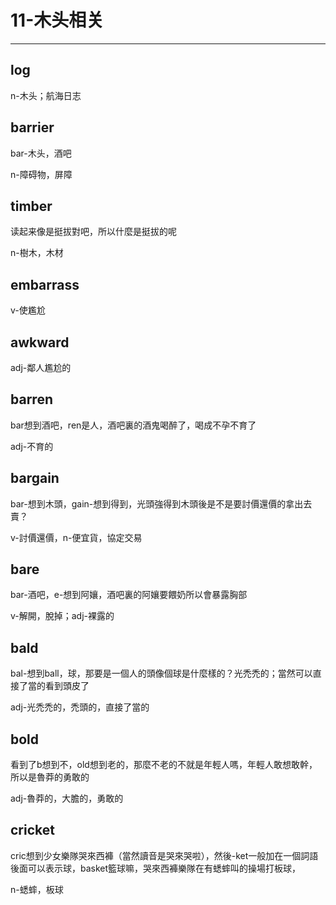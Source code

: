 # 11-木头相关
---

## log

n-木头；航海日志


## barrier

bar-木头，酒吧

n-障碍物，屏障


## timber

读起来像是挺拔對吧，所以什麼是挺拔的呢

n-樹木，木材

## embarrass

v-使尷尬

## awkward

adj-鄰人尷尬的

## barren

bar想到酒吧，ren是人，酒吧裏的酒鬼喝醉了，喝成不孕不育了

adj-不育的

## bargain

bar-想到木頭，gain-想到得到，光頭強得到木頭後是不是要討價還價的拿出去賣？

v-討價還價，n-便宜貨，協定交易

## bare

bar-酒吧，e-想到阿孃，酒吧裏的阿孃要餵奶所以會暴露胸部

v-解開，脫掉；adj-裸露的

## bald

bal-想到ball，球，那要是一個人的頭像個球是什麼樣的？光禿禿的；當然可以直接了當的看到頭皮了

adj-光禿禿的，禿頭的，直接了當的

## bold

看到了b想到不，old想到老的，那麼不老的不就是年輕人嗎，年輕人敢想敢幹，所以是魯莽的勇敢的

adj-魯莽的，大膽的，勇敢的

## cricket

cric想到少女樂隊哭來西褲（當然讀音是哭來哭啦），然後-ket一般加在一個詞語後面可以表示球，basket籃球嘛，哭來西褲樂隊在有蟋蟀叫的操場打板球，

n-蟋蟀，板球